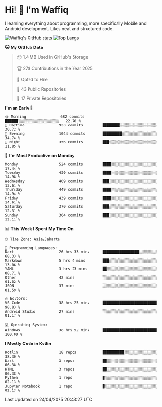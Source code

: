 
# Hi! 👋 I'm Waffiq

I learning everything about programming, more specifically Mobile and Android development. Likes neat and structured code.

<!-- Get to know more about me?

<a href="https://www.linkedin.com/in/waffiqaziz/"><img src="https://img.shields.io/static/v1?label=%20&message=LinkedIn&logo=linkedin&logoColor=white&color=0A66C2&style=for-the-badge" alt="LinkedIn"></a>
<a href="https://www.instagram.com/waffiqaziz/"><img src="https://img.shields.io/static/v1?label=%20&message=instagram&logo=instagram&logoColor=white&labelColor=%23E1306C&color=%23E1306C&style=for-the-badge" alt="Instagram"></a>
<a href="https://web.facebook.com/WaffiqAziz/"><img src="https://img.shields.io/static/v1?label=%20&message=Facebook&logo=facebook&logoColor=white&color=1877F2&style=for-the-badge" alt="Facebook"></a>
<a href="https://twitter.com/waffiqaziz"><img src="https://img.shields.io/static/v1?label=%20&message=X&logo=x&logoColor=white&color=000000&style=for-the-badge" alt="X"></a> -->

![Waffiq's GitHub stats](https://github-readme-stats-eight-theta.vercel.app/api?username=waffiqaziz&show_icons=true&include_all_commits=true&count_private=true&theme=dark)
![Top Langs](https://github-readme-stats.vercel.app/api/top-langs/?username=waffiqaziz&layout=compact&langs_count=8&theme=dark)

<!--START_SECTION:waka-->
**🐱 My GitHub Data** 

> 📦 1.4 MB Used in GitHub's Storage 
 > 
> 🏆 278 Contributions in the Year 2025
 > 
> 💼 Opted to Hire
 > 
> 📜 43 Public Repositories 
 > 
> 🔑 17 Private Repositories 
 > 
**I'm an Early 🐤** 

```text
🌞 Morning                682 commits         ██████░░░░░░░░░░░░░░░░░░░   22.70 % 
🌆 Daytime                923 commits         ████████░░░░░░░░░░░░░░░░░   30.72 % 
🌃 Evening                1044 commits        █████████░░░░░░░░░░░░░░░░   34.74 % 
🌙 Night                  356 commits         ███░░░░░░░░░░░░░░░░░░░░░░   11.85 % 
```
📅 **I'm Most Productive on Monday** 

```text
Monday                   524 commits         ████░░░░░░░░░░░░░░░░░░░░░   17.44 % 
Tuesday                  450 commits         ████░░░░░░░░░░░░░░░░░░░░░   14.98 % 
Wednesday                409 commits         ███░░░░░░░░░░░░░░░░░░░░░░   13.61 % 
Thursday                 449 commits         ████░░░░░░░░░░░░░░░░░░░░░   14.94 % 
Friday                   439 commits         ████░░░░░░░░░░░░░░░░░░░░░   14.61 % 
Saturday                 370 commits         ███░░░░░░░░░░░░░░░░░░░░░░   12.31 % 
Sunday                   364 commits         ███░░░░░░░░░░░░░░░░░░░░░░   12.11 % 
```


📊 **This Week I Spent My Time On** 

```text
🕑︎ Time Zone: Asia/Jakarta

💬 Programming Languages: 
Dart                     26 hrs 33 mins      █████████████████░░░░░░░░   68.33 % 
Markdown                 5 hrs 4 mins        ███░░░░░░░░░░░░░░░░░░░░░░   13.06 % 
YAML                     3 hrs 23 mins       ██░░░░░░░░░░░░░░░░░░░░░░░   08.71 % 
Other                    42 mins             ░░░░░░░░░░░░░░░░░░░░░░░░░   01.82 % 
JSON                     37 mins             ░░░░░░░░░░░░░░░░░░░░░░░░░   01.59 % 

🔥 Editors: 
VS Code                  38 hrs 25 mins      █████████████████████████   98.83 % 
Android Studio           27 mins             ░░░░░░░░░░░░░░░░░░░░░░░░░   01.17 % 

💻 Operating System: 
Windows                  38 hrs 52 mins      █████████████████████████   100.00 % 
```

**I Mostly Code in Kotlin** 

```text
Kotlin                   18 repos            ██████████░░░░░░░░░░░░░░░   38.30 % 
Dart                     3 repos             ██░░░░░░░░░░░░░░░░░░░░░░░   06.38 % 
HTML                     3 repos             ██░░░░░░░░░░░░░░░░░░░░░░░   06.38 % 
Python                   1 repo              █░░░░░░░░░░░░░░░░░░░░░░░░   02.13 % 
Jupyter Notebook         1 repo              █░░░░░░░░░░░░░░░░░░░░░░░░   02.13 % 
```




 Last Updated on 24/04/2025 20:43:27 UTC
<!--END_SECTION:waka-->
